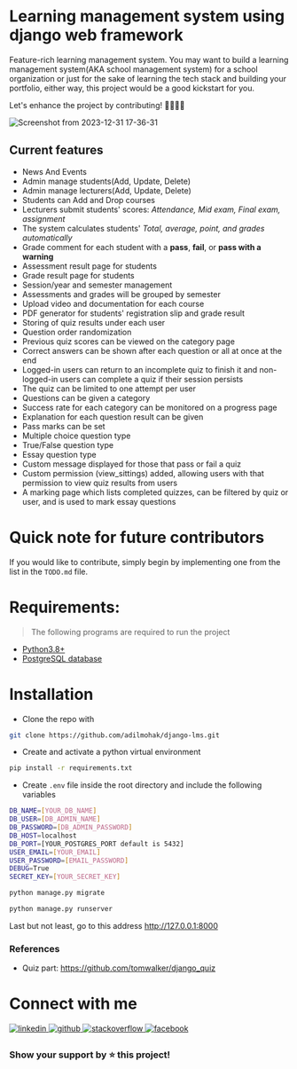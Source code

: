 # Learning management system using django web framework

Feature-rich learning management system. You may want to build a learning management system(AKA school management system) for a school organization or just for the sake of learning the tech stack and building your portfolio, either way, this project would be a good kickstart for you. 

Let's enhance the project by contributing! 👩‍💻👩‍💻

![Screenshot from 2023-12-31 17-36-31](https://github.com/adilmohak/django-lms/assets/60693922/e7fb628a-6275-4160-ae0f-ab27099ab3ca)

Current features
----------------
* News And Events
* Admin manage students(Add, Update, Delete)
* Admin manage lecturers(Add, Update, Delete)
* Students can Add and Drop courses
* Lecturers submit students' scores: _Attendance, Mid exam, Final exam, assignment_
* The system calculates students' _Total, average, point, and grades automatically_
* Grade comment for each student with a **pass**, **fail**, or **pass with a warning**
* Assessment result page for students
* Grade result page for students
* Session/year and semester management
* Assessments and grades will be grouped by semester
* Upload video and documentation for each course
* PDF generator for students' registration slip and grade result
* Storing of quiz results under each user
* Question order randomization
* Previous quiz scores can be viewed on the category page
* Correct answers can be shown after each question or all at once at the end
* Logged-in users can return to an incomplete quiz to finish it and non-logged-in users can complete a quiz if their session persists
* The quiz can be limited to one attempt per user
* Questions can be given a category
* Success rate for each category can be monitored on a progress page
* Explanation for each question result can be given
* Pass marks can be set
* Multiple choice question type
* True/False question type
* Essay question type
* Custom message displayed for those that pass or fail a quiz
* Custom permission (view_sittings) added, allowing users with that permission to view quiz results from users
* A marking page which lists completed quizzes, can be filtered by quiz or user, and is used to mark essay questions

# Quick note for future contributors

If you would like to contribute, simply begin by implementing one from the list in the `TODO.md` file.

# Requirements:

> The following programs are required to run the project

- [Python3.8+](https://www.python.org/downloads/)
- [PostgreSQL database](https://www.postgresql.org/download/)

# Installation

- Clone the repo with

```bash
git clone https://github.com/adilmohak/django-lms.git
```

- Create and activate a python virtual environment

```bash
pip install -r requirements.txt
```

- Create `.env` file inside the root directory and include the following variables

```bash
DB_NAME=[YOUR_DB_NAME]
DB_USER=[DB_ADMIN_NAME]
DB_PASSWORD=[DB_ADMIN_PASSWORD]
DB_HOST=localhost
DB_PORT=[YOUR_POSTGRES_PORT default is 5432]
USER_EMAIL=[YOUR_EMAIL]
USER_PASSWORD=[EMAIL_PASSWORD]
DEBUG=True
SECRET_KEY=[YOUR_SECRET_KEY]
```

```bash
python manage.py migrate
```

```bash
python manage.py runserver
```

Last but not least, go to this address http://127.0.0.1:8000

### References
- Quiz part: https://github.com/tomwalker/django_quiz

# Connect with me

<div>
<a href="https://www.linkedin.com/in/adilmohak" target="_blank">
<img src=https://img.shields.io/badge/linkedin-%231E77B5.svg?&style=for-the-badge&logo=linkedin&logoColor=white alt=linkedin style="margin-bottom: 5px;" />
</a>
<a href="https://github.com/adilmohak" target="_blank">
<img src=https://img.shields.io/badge/github-%2324292e.svg?&style=for-the-badge&logo=github&logoColor=white alt=github style="margin-bottom: 5px;" />
</a>
<a href="https://stackoverflow.com/users/12872688/adil-mohak" target="_blank">
<img src=https://img.shields.io/badge/stackoverflow-%23F28032.svg?&style=for-the-badge&logo=stackoverflow&logoColor=white alt=stackoverflow style="margin-bottom: 5px;" />
</a>
<a href="https://www.facebook.com/adilmohak1" target="_blank">
<img src=https://img.shields.io/badge/facebook-%232E87FB.svg?&style=for-the-badge&logo=facebook&logoColor=white alt=facebook style="margin-bottom: 5px;" />
</a>
</div>

### Show your support by ⭐️ this project!
